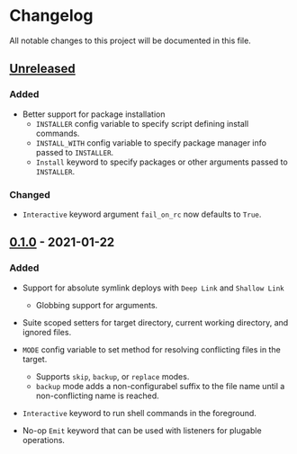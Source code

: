 # Changelog

All notable changes to this project will be documented in this file.

## [Unreleased]

### Added

- Better support for package installation
    - `INSTALLER` config variable to specify script defining install commands.
    - `INSTALL_WITH` config variable to specify package manager info passed to `INSTALLER`.
    - `Install` keyword to specify packages or other arguments passed to `INSTALLER`.

### Changed

- `Interactive` keyword argument `fail_on_rc` now defaults to `True`.

## [0.1.0] - 2021-01-22

### Added

- Support for absolute symlink deploys with `Deep Link` and `Shallow Link`
    - Globbing support for arguments.

- Suite scoped setters for target directory, current working directory, and ignored files.

- `MODE` config variable to set method for resolving conflicting files in the target.
    - Supports `skip`, `backup`, or `replace` modes.
    - `backup` mode adds a non-configurabel suffix to the file name until a non-conflicting name is reached.

- `Interactive` keyword to run shell commands in the foreground.

- No-op `Emit` keyword that can be used with listeners for plugable operations.


[Unreleased]: https://github.com/errose28/DotfilesLibrary/compare/v0.1.0...HEAD
[0.1.0]: https://github.com/errose28/DotfilesLibrary/releases/tag/v0.1.0